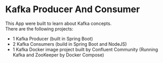 # Kafka Producer And Consumer
This App were built to learn about Kafka concepts. <br/>
There are the following projects: <br/>
- 1 Kafka Producer (built in Spring Boot)
- 2 Kafka Consumers (build in Spring Boot and NodeJS)
- 1 Kafka Docker image project built by Confluent Community (Running Kafka and ZooKeeper by Docker Compose)
